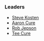 ### Leaders

* [Steve Kosten](mailto:steve.kosten@owasp.org)
* [Aaron Cure](mailto:aaron.cure@owasp.org)
* [Rob Jepson](mailto:rob.jepson@owasp.org)
* [Tee Cure](mailto:tamara.cure@owasp.org)

